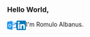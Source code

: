 ### Hello World,
I'm Romulo Albanus.
<img align="left" alt="romuloaalbanus | Outlook" width="22px" src="./outlook.png" />
<img align="left" alt="romulo-albanus | LinkedIn" width="22px" src="./linkedin.png" />


<!--
**romuloaalbanus/romuloaalbanus** is a ✨ _special_ ✨ repository because its `README.md` (this file) appears on your GitHub profile.

Here are some ideas to get you started:

- 🔭 I’m currently working on ...
- 🌱 I’m currently learning ...
- 👯 I’m looking to collaborate on ...
- 🤔 I’m looking for help with ...
- 💬 Ask me about ...
- 📫 How to reach me: ...
- 😄 Pronouns: ...
- ⚡ Fun fact: ...
-->
